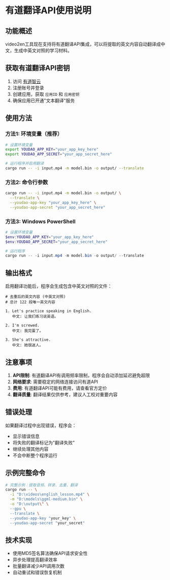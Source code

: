 # 有道翻译API使用说明

## 功能概述

video2en工具现在支持将有道翻译API集成，可以将提取的英文内容自动翻译成中文，生成中英文对照的学习材料。

## 获取有道翻译API密钥

1. 访问 [有道智云](https://ai.youdao.com/)
2. 注册账号并登录
3. 创建应用，获取 `应用ID` 和 `应用密钥`
4. 确保应用已开通"文本翻译"服务

## 使用方法

### 方法1: 环境变量（推荐）

```bash
# 设置环境变量
export YOUDAO_APP_KEY="your_app_key_here"
export YOUDAO_APP_SECRET="your_app_secret_here"

# 运行程序并启用翻译
cargo run -- -i input.mp4 -m model.bin -o output/ --translate
```

### 方法2: 命令行参数

```bash
cargo run -- -i input.mp4 -m model.bin -o output/ \
  --translate \
  --youdao-app-key "your_app_key_here" \
  --youdao-app-secret "your_app_secret_here"
```

### 方法3: Windows PowerShell

```powershell
# 设置环境变量
$env:YOUDAO_APP_KEY="your_app_key_here"
$env:YOUDAO_APP_SECRET="your_app_secret_here"

# 运行程序
cargo run -- -i input.mp4 -m model.bin -o output/ --translate
```

## 输出格式

启用翻译功能后，程序会生成包含中英文对照的文件：

```
# 去重后的英文内容 (中英文对照)
# 总计 122 段唯一英文内容

1. Let's practice speaking in English.
   中文: 让我们练习说英语。

2. I'm screwed.
   中文: 我完蛋了。

3. She's attractive.
   中文: 她很迷人。
```

## 注意事项

1. **API限制**: 有道翻译API有调用频率限制，程序会自动添加延迟避免超限
2. **网络要求**: 需要稳定的网络连接访问有道API
3. **费用**: 有道翻译API可能有费用，请查看官方定价
4. **翻译质量**: 翻译结果仅供参考，建议人工校对重要内容

## 错误处理

如果翻译过程中出现错误，程序会：
- 显示错误信息
- 将失败的翻译标记为"翻译失败"
- 继续处理其他内容
- 不会中断整个程序运行

## 示例完整命令

```bash
# 完整示例：提取音频、转录、去重、翻译
cargo run -- \
  -i "D:\videos\english_lesson.mp4" \
  -m "D:\models\ggml-medium.bin" \
  -o "D:\output\" \
  --gpu \
  --translate \
  --youdao-app-key "your_key" \
  --youdao-app-secret "your_secret"
```

## 技术实现

- 使用MD5签名算法确保API请求安全性
- 异步处理提高翻译效率
- 批量翻译减少API调用次数
- 自动重试和错误恢复机制
